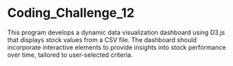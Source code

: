 # Coding_Challenge_12

This program develops a dynamic data visualization dashboard using D3.js that displays stock values from a CSV file. The dashboard should incorporate interactive elements to provide insights into stock performance over time, tailored to user-selected criteria.